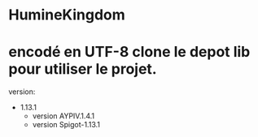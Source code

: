 # HumineKingdom
encodé en UTF-8 **clone le depot lib** pour utiliser le projet.    
============================
version:
* 1.13.1
	* version AYPIV.1.4.1
	* version Spigot-1.13.1